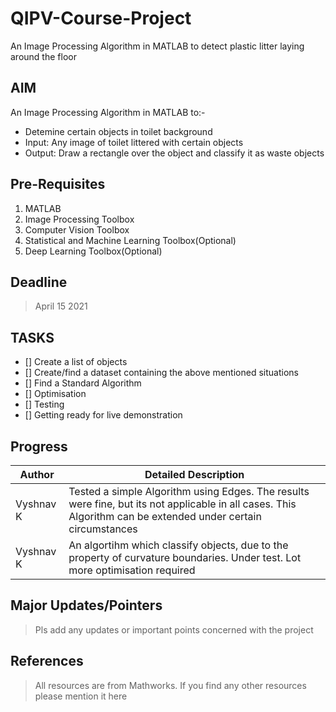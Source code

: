 # QIPV-Course-Project
An Image Processing Algorithm in MATLAB to detect plastic litter laying around the floor 

## AIM
An Image Processing Algorithm in MATLAB to:-
* Detemine certain objects in toilet background
* Input: Any image of toilet littered with certain objects
* Output: Draw a rectangle over the object and classify it as waste objects

## Pre-Requisites
1. MATLAB
2. Image Processing Toolbox
3. Computer Vision Toolbox
4. Statistical and Machine Learning Toolbox(Optional)
5. Deep Learning Toolbox(Optional)

## Deadline

> April 15 2021

## TASKS
- [] Create a list of objects
- [] Create/find a dataset containing the above mentioned situations
- [] Find a Standard Algorithm
- [] Optimisation
- [] Testing
- [] Getting ready for live demonstration

## Progress
Author  |  Detailed Description
--------|  --------------------
Vyshnav K  | Tested a simple Algorithm using Edges. The results were fine, but its not applicable in all cases. This Algorithm can be extended under certain circumstances
Vyshnav K  | An algortihm which classify objects, due to the property of curvature boundaries. Under test. Lot more optimisation required

## Major Updates/Pointers

> Pls add any updates or important points concerned with the project

## References

> All resources are from Mathworks. If you find any other resources please mention it here
